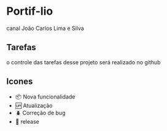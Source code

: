 # Portif-lio

canal João Carlos Lima e Silva

## Tarefas

o controle das tarefas desse projeto será realizado no github


## Icones

- :package: Nova funcionalidade
- :up: Atualização
- :beetle: Correção de bug
- :checkered_flag: release
